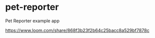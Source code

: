 # pet-reporter
Pet Reporter example app

https://www.loom.com/share/868f3b23f2b64c25bacc8a529bf7878c

